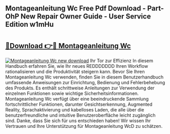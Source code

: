 ## Montageanleitung Wc Free Pdf Download - Part-OhP New Repair Owner Guide - User Service Edition w1mHu

# <h2><a href="http://df7zz6.blite.top/?on=Montageanleitung+Wc">🔗Download 👉🔴 Montageanleitung Wc</a></h2>

[![Montageanleitung Wc new download](https://i.imgur.com/lujVjoI.png)](http://df7zz6.blite.top/?on=Montageanleitung+Wc)
Ihr Tor zur Effizienz In diesem Handbuch erfahren Sie, wie Ihr neues REDDDDDDD Ihren Workflow rationalisieren und die Produktivität steigern kann. Bevor Sie Ihren Montageanleitung Wc verwenden, finden Sie in diesem Benutzerhandbuch umfassende Anweisungen zur Einrichtung, Bedienung und Fehlerbehebung des Produkts. Es enthält schrittweise Anleitungen zur Verwendung der einzelnen Funktionen sowie wichtige Sicherheitsinformationen. Montageanleitung Wc verfügt über eine beeindruckende Sammlung fortschrittlicher Funktionen, darunter Gesichtserkennung, Augmented Reality, Sprachaktivierung und kabelloses Laden, die alle über die benutzerfreundliche und intuitive Benutzeroberfläche leicht zugänglich sind. Danke, dass Sie sich für uns entschieden haben! Wir wissen Ihr Vertrauen und Ihre Unterstützung für Montageanleitung WcD zu schätzen.
